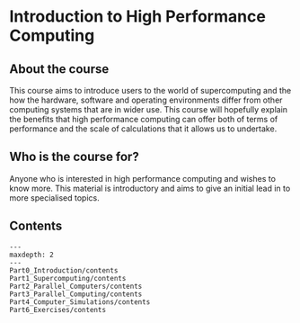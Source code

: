 # Introduction to High Performance Computing

## About the course

This course aims to introduce users to the world of supercomputing and the how the hardware, software and operating environments differ from other computing systems that are in wider use. This course will hopefully explain the benefits that high performance computing can offer both of terms of performance and the scale of calculations that it allows us to undertake.

## Who is the course for?

Anyone who is interested in high performance computing and wishes to know more. This material is introductory and aims to give an initial lead in to more specialised topics.

## Contents

```{toctree}
---
maxdepth: 2
---
Part0_Introduction/contents
Part1_Supercomputing/contents
Part2_Parallel_Computers/contents
Part3_Parallel_Computing/contents
Part4_Computer_Simulations/contents
Part6_Exercises/contents
```
